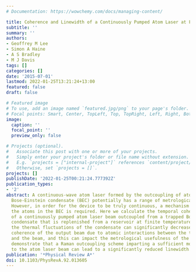 ```yaml
---
# Documentation: https://wowchemy.com/docs/managing-content/

title: Coherence and Linewidth of a Continuously Pumped Atom Laser at Finite Temperature
subtitle: ''
summary: ''
authors:
- Geoffrey M Lee
- Simon A Haine
- A S Bradley
- M J Davis
tags: []
categories: []
date: '2015-07-01'
lastmod: 2022-01-25T13:21:24+13:00
featured: false
draft: false

# Featured image
# To use, add an image named `featured.jpg/png` to your page's folder.
# Focal points: Smart, Center, TopLeft, Top, TopRight, Left, Right, BottomLeft, Bottom, BottomRight.
image:
  caption: ''
  focal_point: ''
  preview_only: false

# Projects (optional).
#   Associate this post with one or more of your projects.
#   Simply enter your project's folder or file name without extension.
#   E.g. `projects = ["internal-project"]` references `content/project/deep-learning/index.md`.
#   Otherwise, set `projects = []`.
projects: []
publishDate: '2022-01-25T00:21:24.777392Z'
publication_types:
- '2'
abstract: A continuous-wave atom laser formed by the outcoupling of atoms from a trapped
  Bose-Einstein condensate (BEC) potentially has a range of metrological applications.
  However, in order for the device to be truly continuous, a mechanism to replenish
  the atoms in the BEC is required. Here we calculate the temporal coherence properties
  of a continuously pumped atom laser beam outcoupled from a trapped Bose-Einstein
  condensate that is replenished from a reservoir at finite temperature. We find that
  the thermal fluctuations of the condensate can significantly decrease the temporal
  coherence of the output beam due to atomic interactions between the trapped BEC
  and the beam, and this can impact the metrological usefulness of the device. We
  demonstrate that a Raman outcoupling scheme imparting a sufficient momentum kick
  to the atom laser beam can lead to a significantly reduced linewidth.
publication: '*Physical Review A*'
doi: 10.1103/PhysRevA.92.013605
---
```

